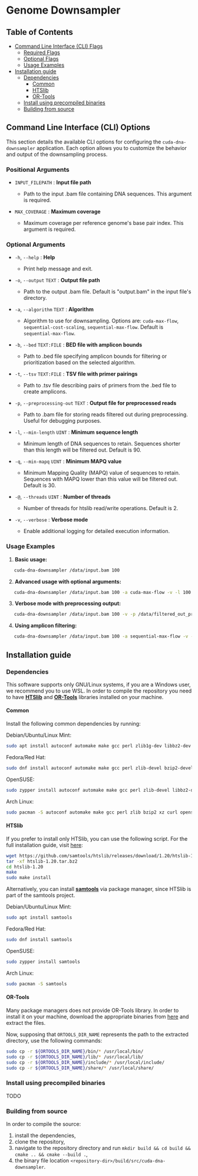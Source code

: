 # Genome Downsampler

## Table of Contents
- [Command Line Interface (CLI) Flags](#command-line-interface-cli-flags)
    - [Required Flags](#required-flags)
    - [Optional Flags](#optional-flags)
    - [Usage Examples](#usage-examples)
- [Installation guide](#installation-guide)
    - [Dependencies](#dependencies)
      - [Common](#common)
      - [HTSlib](#htslib)
      - [OR-Tools](#or-tools)
    - [Install using precompiled binaries](#install-using-precompiled-binaries)
    - [Building from source](#building-from-source)


## Command Line Interface (CLI) Options

This section details the available CLI options for configuring the `cuda-dna-downsampler` application. Each option allows you to customize the behavior and output of the downsampling process.

### Positional Arguments

- `INPUT_FILEPATH` : **Input file path**
  - Path to the input .bam file containing DNA sequences. This argument is required.

- `MAX_COVERAGE` : **Maximum coverage**
  - Maximum coverage per reference genome's base pair index. This argument is required.

### Optional Arguments

- `-h`, `--help` : **Help**
  - Print help message and exit.

- `-o`, `--output` `TEXT` : **Output file path**
  - Path to the output .bam file. Default is "output.bam" in the input file's directory.

- `-a`, `--algorithm` `TEXT` : **Algorithm**
  - Algorithm to use for downsampling. Options are: `cuda-max-flow`, `sequential-cost-scaling`, `sequential-max-flow`. Default is `sequential-max-flow`.

- `-b`, `--bed` `TEXT:FILE` : **BED file with amplicon bounds**
  - Path to .bed file specifying amplicon bounds for filtering or prioritization based on the selected algorithm.

- `-t`, `--tsv` `TEXT:FILE` : **TSV file with primer pairings**
  - Path to .tsv file describing pairs of primers from the .bed file to create amplicons.

- `-p`, `--preprocessing-out` `TEXT` : **Output file for preprocessed reads**
  - Path to .bam file for storing reads filtered out during preprocessing. Useful for debugging purposes.

- `-l`, `--min-length` `UINT` : **Minimum sequence length**
  - Minimum length of DNA sequences to retain. Sequences shorter than this length will be filtered out. Default is 90.

- `-q`, `--min-mapq` `UINT` : **Minimum MAPQ value**
  - Minimum Mapping Quality (MAPQ) value of sequences to retain. Sequences with MAPQ lower than this value will be filtered out. Default is 30.

- `-@`, `--threads` `UINT` : **Number of threads**
  - Number of threads for htslib read/write operations. Default is 2.

- `-v`, `--verbose` : **Verbose mode**
  - Enable additional logging for detailed execution information.

### Usage Examples

1. **Basic usage:**
```sh
   cuda-dna-downsampler /data/input.bam 100
```

2. **Advanced usage with optional arguments:**
```sh
   cuda-dna-downsampler /data/input.bam 100 -a cuda-max-flow -v -l 100 -q 50 -p /data/filtered_out_prep.bam -o /data/output.bam -b /data/primers.bed -t /data/pairs.tsv
```

3. **Verbose mode with preprocessing output:**
```sh
   cuda-dna-downsampler /data/input.bam 100 -v -p /data/filtered_out_prep.bam -o /data/output.bam
```

4. **Using amplicon filtering:**
```sh
   cuda-dna-downsampler /data/input.bam 100 -a sequential-max-flow -v -o /data/output.bam -b /data/primers.bed -t /data/pairs.tsv

```

## Installation guide
### Dependencies
This software supports only GNU/Linux systems, if you are a Windows user, we recommend you to use WSL.
In order to compile the repository you need to have [**HTSlib**](https://github.com/samtools/htslib) and [**OR-Tools**](https://github.com/google/or-tools) libraries installed on your machine.

#### Common
Install the following common dependencies by running:

Debian/Ubuntu/Linux Mint:
```bash
sudo apt install autoconf automake make gcc perl zlib1g-dev libbz2-dev liblzma-dev libcurl4-gnutls-dev libssl-dev
```

Fedora/Red Hat:
```bash
sudo dnf install autoconf automake make gcc perl zlib-devel bzip2-devel xz-devel libcurl-devel openssl-devel
```

OpenSUSE:
```bash
sudo zypper install autoconf automake make gcc perl zlib-devel libbz2-devel xz-devel libcurl-devel libopenssl-devel
```

Arch Linux:
```bash
sudo pacman -S autoconf automake make gcc perl zlib bzip2 xz curl openssl
```

#### HTSlib 
If you prefer to install only HTSlib, you can use the following script. For the full installation guide, visit [here](https://github.com/samtools/htslib/blob/develop/INSTALL):
```bash
wget https://github.com/samtools/htslib/releases/download/1.20/htslib-1.20.tar.bz2
tar -xf htslib-1.20.tar.bz2
cd htslib-1.20
make
sudo make install
```

Alternatively, you can install [**samtools**](http://www.htslib.org/) via package manager, since HTSlib is part of the samtools project.

Debian/Ubuntu/Linux Mint:
```bash
sudo apt install samtools
```

Fedora/Red Hat:
```bash
sudo dnf install samtools
```

OpenSUSE:
```bash
sudo zypper install samtools
```

Arch Linux:
```bash
sudo pacman -S samtools
```

#### OR-Tools
Many package managers does not provide OR-Tools library. In order to install it on your machine, download the appropriate binaries from [here](https://developers.google.com/optimization/install/cpp/binary_linux) and extract the files. 

Now, supposing that `ORTOOLS_DIR_NAME` represents the path to the extracted directory, use the following commands:

```bash
sudo cp -r ${ORTOOLS_DIR_NAME}/bin/* /usr/local/bin/
sudo cp -r ${ORTOOLS_DIR_NAME}/lib/* /usr/local/lib/
sudo cp -r ${ORTOOLS_DIR_NAME}/include/* /usr/local/include/
sudo cp -r ${ORTOOLS_DIR_NAME}/share/* /usr/local/share/
```

### Install using precompiled binaries
TODO
### Building from source 
In order to compile the source:
1. install the dependencies,
2. clone the repository, 
3. navigate to the repository directory and run `mkdir build && cd build && cmake .. && cmake --build .`,
4. the binary file location `<repository-dir>/build/src/cuda-dna-downsampler`.



